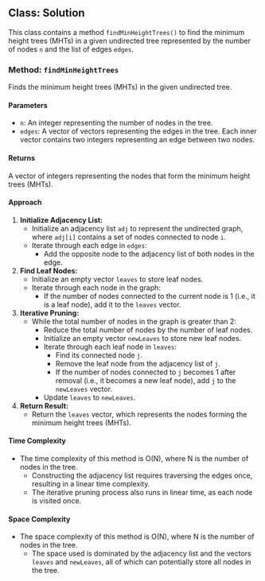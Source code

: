 ## Class: Solution

This class contains a method `findMinHeightTrees()` to find the minimum height trees (MHTs) in a given undirected tree represented by the number of nodes `n` and the list of edges `edges`.

### Method: `findMinHeightTrees`

Finds the minimum height trees (MHTs) in the given undirected tree.

#### Parameters

- `n`: An integer representing the number of nodes in the tree.
- `edges`: A vector of vectors representing the edges in the tree. Each inner vector contains two integers representing an edge between two nodes.

#### Returns

A vector of integers representing the nodes that form the minimum height trees (MHTs).

#### Approach

1. **Initialize Adjacency List:**
   - Initialize an adjacency list `adj` to represent the undirected graph, where `adj[i]` contains a set of nodes connected to node `i`.
   - Iterate through each edge in `edges`:
     - Add the opposite node to the adjacency list of both nodes in the edge.
2. **Find Leaf Nodes:**
   - Initialize an empty vector `leaves` to store leaf nodes.
   - Iterate through each node in the graph:
     - If the number of nodes connected to the current node is 1 (i.e., it is a leaf node), add it to the `leaves` vector.
3. **Iterative Pruning:**
   - While the total number of nodes in the graph is greater than 2:
     - Reduce the total number of nodes by the number of leaf nodes.
     - Initialize an empty vector `newLeaves` to store new leaf nodes.
     - Iterate through each leaf node in `leaves`:
       - Find its connected node `j`.
       - Remove the leaf node from the adjacency list of `j`.
       - If the number of nodes connected to `j` becomes 1 after removal (i.e., it becomes a new leaf node), add `j` to the `newLeaves` vector.
     - Update `leaves` to `newLeaves`.
4. **Return Result:**
   - Return the `leaves` vector, which represents the nodes forming the minimum height trees (MHTs).

#### Time Complexity
- The time complexity of this method is O(N), where N is the number of nodes in the tree.
  - Constructing the adjacency list requires traversing the edges once, resulting in a linear time complexity.
  - The iterative pruning process also runs in linear time, as each node is visited once.

#### Space Complexity
- The space complexity of this method is O(N), where N is the number of nodes in the tree.
  - The space used is dominated by the adjacency list and the vectors `leaves` and `newLeaves`, all of which can potentially store all nodes in the tree.
